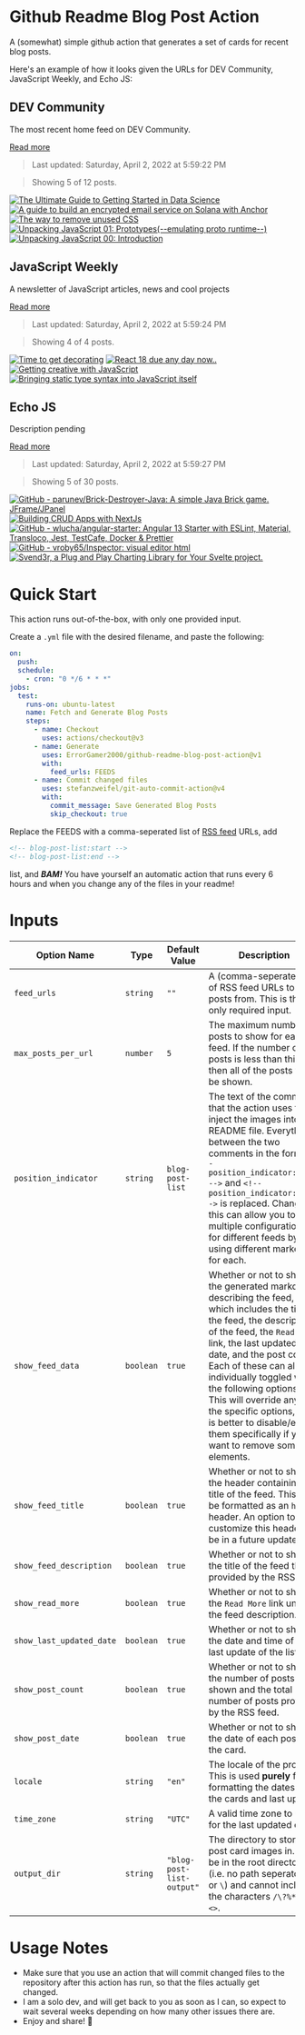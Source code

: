 # Github Readme Blog Post Action

A (somewhat) simple github action that generates a set of cards for recent blog posts.

Here's an example of how it looks given the URLs for DEV Community, JavaScript Weekly, and Echo JS:

<!-- post-list:start -->

## DEV Community

The most recent home feed on DEV Community.

[Read more](https://dev.to)

> Last updated: Saturday, April 2, 2022 at 5:59:22 PM

> Showing 5 of 12 posts.

[![The Ultimate Guide to Getting Started in Data Science](https://raw.githubusercontent.com/ErrorGamer2000/github-readme-blog-post-action/main/generated_files/DEV_Community/The_Ultimate_Guide_to_Getting_Started_in_Data_Science.svg)](https://dev.to/nelsonchege13/the-ultimate-guide-to-getting-started-in-data-science-npp)
[![A guide to build an encrypted email service on Solana with Anchor](https://raw.githubusercontent.com/ErrorGamer2000/github-readme-blog-post-action/main/generated_files/DEV_Community/A_guide_to_build_an_encrypted_email_service_on_Solana_with_Anchor.svg)](https://dev.to/gabrieldemian/a-guide-to-build-an-encrypted-email-service-on-solana-with-anchor-2ci7)
[![The way to remove unused CSS](https://raw.githubusercontent.com/ErrorGamer2000/github-readme-blog-post-action/main/generated_files/DEV_Community/The_way_to_remove_unused_CSS.svg)](https://dev.to/sawabe0912/the-way-to-remove-unused-css-5g05)
[![Unpacking JavaScript 01: Prototypes(--emulating proto runtime--)](<https://raw.githubusercontent.com/ErrorGamer2000/github-readme-blog-post-action/main/generated_files/DEV_Community/Unpacking_JavaScript_01__Prototypes(--emulating_proto_runtime--).svg>)](https://dev.to/sfundomhlungu/unpacking-javascript-01-prototypes-emulating-proto-runtime--1m68)
[![Unpacking JavaScript 00: Introduction](https://raw.githubusercontent.com/ErrorGamer2000/github-readme-blog-post-action/main/generated_files/DEV_Community/Unpacking_JavaScript_00__Introduction.svg)](https://dev.to/sfundomhlungu/unpacking-javascript-00-introduction-2c33)

## JavaScript Weekly

A newsletter of JavaScript articles, news and cool projects

[Read more](https://javascriptweekly.com/)

> Last updated: Saturday, April 2, 2022 at 5:59:24 PM

> Showing 4 of 4 posts.

[![Time to get decorating](https://raw.githubusercontent.com/ErrorGamer2000/github-readme-blog-post-action/main/generated_files/JavaScript_Weekly/Time_to_get_decorating.svg)](https://javascriptweekly.com/issues/583)
[![React 18 due any day now..](https://raw.githubusercontent.com/ErrorGamer2000/github-readme-blog-post-action/main/generated_files/JavaScript_Weekly/React_18_due_any_day_now...svg)](https://javascriptweekly.com/issues/582)
[![Getting creative with JavaScript](https://raw.githubusercontent.com/ErrorGamer2000/github-readme-blog-post-action/main/generated_files/JavaScript_Weekly/Getting_creative_with_JavaScript.svg)](https://javascriptweekly.com/issues/581)
[![Bringing static type syntax into JavaScript itself](https://raw.githubusercontent.com/ErrorGamer2000/github-readme-blog-post-action/main/generated_files/JavaScript_Weekly/Bringing_static_type_syntax_into_JavaScript_itself.svg)](https://javascriptweekly.com/issues/580)

## Echo JS

Description pending

[Read more](http://www.echojs.com)

> Last updated: Saturday, April 2, 2022 at 5:59:27 PM

> Showing 5 of 30 posts.

[![GitHub - parunev/Brick-Destroyer-Java: A simple Java Brick game. JFrame/JPanel](https://raw.githubusercontent.com/ErrorGamer2000/github-readme-blog-post-action/main/generated_files/_Echo_JS_/GitHub_-_parunev_Brick-Destroyer-Java__A_simple_Java_Brick_game._JFrame_JPanel.svg)](https://github.com/parunev/Brick-Destroyer-Java)
[![Building CRUD Apps with NextJs](https://raw.githubusercontent.com/ErrorGamer2000/github-readme-blog-post-action/main/generated_files/_Echo_JS_/Building_CRUD_Apps_with_NextJs.svg)](https://blog.openreplay.com/building-crud-apps-with-nextjs)
[![GitHub - wlucha/angular-starter: Angular 13 Starter with ESLint, Material, Transloco, Jest, TestCafe, Docker & Prettier](https://raw.githubusercontent.com/ErrorGamer2000/github-readme-blog-post-action/main/generated_files/_Echo_JS_/GitHub_-_wlucha_angular-starter__Angular_13_Starter_with_ESLint__Material__Transloco__Jest__TestCafe__Docker___Prettier.svg)](https://github.com/wlucha/angular-starter)
[![GitHub - vroby65/Inspector: visual editor html](https://raw.githubusercontent.com/ErrorGamer2000/github-readme-blog-post-action/main/generated_files/_Echo_JS_/GitHub_-_vroby65_Inspector__visual_editor_html.svg)](https://github.com/vroby65/Inspector)
[![Svend3r, a Plug and Play Charting Library for Your Svelte project.](https://raw.githubusercontent.com/ErrorGamer2000/github-readme-blog-post-action/main/generated_files/_Echo_JS_/Svend3r__a_Plug_and_Play_Charting_Library_for_Your_Svelte_project..svg)](https://medium.com/@isaaclsaunders/svend3r-a-plug-and-play-charting-library-for-your-svelte-project-2753b8762ec8)

<!-- post-list:end -->

# Quick Start

This action runs out-of-the-box, with only one provided input.

Create a `.yml` file with the desired filename, and paste the following:

```yml
on:
  push:
  schedule:
    - cron: "0 */6 * * *"
jobs:
  test:
    runs-on: ubuntu-latest
    name: Fetch and Generate Blog Posts
    steps:
      - name: Checkout
        uses: actions/checkout@v3
      - name: Generate
        uses: ErrorGamer2000/github-readme-blog-post-action@v1
        with:
          feed_urls: FEEDS
      - name: Commit changed files
        uses: stefanzweifel/git-auto-commit-action@v4
        with:
          commit_message: Save Generated Blog Posts
          skip_checkout: true
```

Replace the FEEDS with a comma-seperated list of [RSS feed](https://rss.com/blog/how-do-rss-feeds-work/) URLs, add

```md
<!-- blog-post-list:start -->
<!-- blog-post-list:end -->
```

list, and **_BAM!_** You have yourself an automatic action that runs every 6 hours and when you change any of the files in your readme!

# Inputs

<table>
  <thead>
    <tr>
      <th>Option Name</th>
      <th>Type</th>
      <th>Default Value</th>
      <th>Description</th>
    </tr>
  </thead>
  <tbody>
    <tr>
      <td><code>feed_urls</code></td>
      <td><code>string</code></td>
      <td><code>""</code></td>
      <td>A (comma-seperated) list of RSS feed URLs to load posts from. This is the only required input.</td>
    </tr>
    <tr>
      <td><code>max_posts_per_url</code></td>
      <td><code>number</code></td>
      <td><code>5</code></td>
      <td>The maximum number of posts to show for each feed. If the number of posts is less than this, then all of the posts will be shown.</td>
    </tr>
    <tr>
      <td><code>position_indicator</code></td>
      <td><code>string</code></td>
      <td><code>blog-post-list</code></td>
      <td>The text of the comments that the action uses to inject the images into the README file. Everything between the two comments in the form <code>&lt;!-- position_indicator:start --&gt;</code> and <code>&lt;!-- position_indicator:end --&gt;</code> is replaced. Changing this can allow you to use multiple configurations for different feeds by using different markers for each.</td>
    </tr>
    <tr>
      <td><code>show_feed_data</code></td>
      <td><code>boolean</code></td>
      <td><code>true</code></td>
      <td>Whether or not to show the generated markdown describing the feed, which includes the title of the feed, the description of the feed, the <code>Read More</code> link, the last updated date, and the post count. Each of these can also be individually toggled with the following options. This will override any of the specific options, so it is better to disable/enable them specifically if you want to remove some elements.</td>
    </tr>
    <tr>
      <td><code>show_feed_title</code></td>
      <td><code>boolean</code></td>
      <td><code>true</code></td>
      <td>Whether or not to show the header containing the title of the feed. This will be formatted as an <code>h2</code> header. An option to customize this header will be in a future update.</td>
    </tr>
    <tr>
      <td><code>show_feed_description</code></td>
      <td><code>boolean</code></td>
      <td><code>true</code></td>
      <td>Whether or not to show the title of the feed that is provided by the RSS feed.</td>
    </tr>
    <tr>
      <td><code>show_read_more</code></td>
      <td><code>boolean</code></td>
      <td><code>true</code></td>
      <td>Whether or not to show the <code>Read More</code> link under the feed description.</td>
    </tr>
    <tr>
      <td><code>show_last_updated_date</code></td>
      <td><code>boolean</code></td>
      <td><code>true</code></td>
      <td>Whether or not to show the date and time of the last update of the list.</td>
    </tr>
    <tr>
      <td><code>show_post_count</code></td>
      <td><code>boolean</code></td>
      <td><code>true</code></td>
      <td>Whether or not to show the number of posts shown and the total number of posts provided by the RSS feed.</td>
    </tr>
    <tr>
      <td><code>show_post_date</code></td>
      <td><code>boolean</code></td>
      <td><code>true</code></td>
      <td>Whether or not to show the date of each post on the card.</td>
    </tr>
    <tr>
      <td><code>locale</code></td>
      <td><code>string</code></td>
      <td><code>"en"</code></td>
      <td>The locale of the project. This is used <strong>purely</strong> for formatting the dates of the cards and last update.</td>
    </tr>
    <tr>
      <td><code>time_zone</code></td>
      <td><code>string</code></td>
      <td><code>"UTC"</code></td>
      <td>A valid time zone to use for the last updated date.</td>
    </tr>
    <tr>
      <td><code>output_dir</code></td>
      <td><code>string</code></td>
      <td><code>"blog-post-list-output"</code></td>
      <td>The directory to store the post card images in. Must be in the root directory (i.e. no path seperators <code>/</code> or <code>\</code>) and cannot include the characters <code>/\?%*:|"&lt;&gt;</code>.</td>
    </tr>
<!--
    <tr>
      <td><code></code></td>
      <td><cde></cde></td>
      <td><code></code></td>
      <td></td>
    </tr>
-->
  </tbody>
</table>

# Usage Notes

- Make sure that you use an action that will commit changed files to the repository after this action has run, so that the files actually get changed.
- I am a solo dev, and will get back to you as soon as I can, so expect to wait several weeks depending on how many other issues there are.
- Enjoy and share! 🤗

